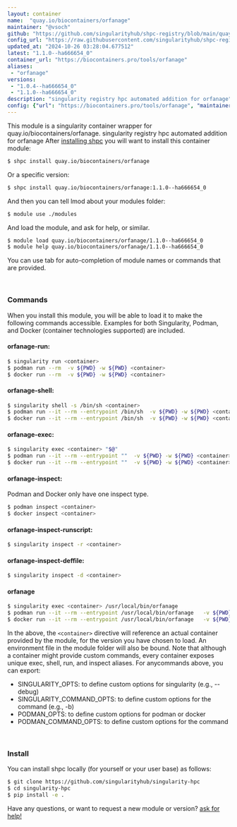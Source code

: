 ```yaml
---
layout: container
name:  "quay.io/biocontainers/orfanage"
maintainer: "@vsoch"
github: "https://github.com/singularityhub/shpc-registry/blob/main/quay.io/biocontainers/orfanage/container.yaml"
config_url: "https://raw.githubusercontent.com/singularityhub/shpc-registry/main/quay.io/biocontainers/orfanage/container.yaml"
updated_at: "2024-10-26 03:28:04.677512"
latest: "1.1.0--ha666654_0"
container_url: "https://biocontainers.pro/tools/orfanage"
aliases:
 - "orfanage"
versions:
 - "1.0.4--ha666654_0"
 - "1.1.0--ha666654_0"
description: "singularity registry hpc automated addition for orfanage"
config: {"url": "https://biocontainers.pro/tools/orfanage", "maintainer": "@vsoch", "description": "singularity registry hpc automated addition for orfanage", "latest": {"1.1.0--ha666654_0": "sha256:2ab928831e643e24e3919c12e034b9f18c0f9a2c29fe90a525073bd58683586d"}, "tags": {"1.0.4--ha666654_0": "sha256:e758da6b14f6b1338585cea0c9e1482bd9e6a78901fa5f148d34bb23a4ece3e3", "1.1.0--ha666654_0": "sha256:2ab928831e643e24e3919c12e034b9f18c0f9a2c29fe90a525073bd58683586d"}, "docker": "quay.io/biocontainers/orfanage", "aliases": {"orfanage": "/usr/local/bin/orfanage"}}
---
```


This module is a singularity container wrapper for quay.io/biocontainers/orfanage.
singularity registry hpc automated addition for orfanage
After [installing shpc](#install) you will want to install this container module:


```bash
$ shpc install quay.io/biocontainers/orfanage
```

Or a specific version:

```bash
$ shpc install quay.io/biocontainers/orfanage:1.1.0--ha666654_0
```

And then you can tell lmod about your modules folder:

```bash
$ module use ./modules
```

And load the module, and ask for help, or similar.

```bash
$ module load quay.io/biocontainers/orfanage/1.1.0--ha666654_0
$ module help quay.io/biocontainers/orfanage/1.1.0--ha666654_0
```

You can use tab for auto-completion of module names or commands that are provided.

<br>

### Commands

When you install this module, you will be able to load it to make the following commands accessible.
Examples for both Singularity, Podman, and Docker (container technologies supported) are included.

#### orfanage-run:

```bash
$ singularity run <container>
$ podman run --rm  -v ${PWD} -w ${PWD} <container>
$ docker run --rm  -v ${PWD} -w ${PWD} <container>
```

#### orfanage-shell:

```bash
$ singularity shell -s /bin/sh <container>
$ podman run --it --rm --entrypoint /bin/sh  -v ${PWD} -w ${PWD} <container>
$ docker run --it --rm --entrypoint /bin/sh  -v ${PWD} -w ${PWD} <container>
```

#### orfanage-exec:

```bash
$ singularity exec <container> "$@"
$ podman run --it --rm --entrypoint ""  -v ${PWD} -w ${PWD} <container> "$@"
$ docker run --it --rm --entrypoint ""  -v ${PWD} -w ${PWD} <container> "$@"
```

#### orfanage-inspect:

Podman and Docker only have one inspect type.

```bash
$ podman inspect <container>
$ docker inspect <container>
```

#### orfanage-inspect-runscript:

```bash
$ singularity inspect -r <container>
```

#### orfanage-inspect-deffile:

```bash
$ singularity inspect -d <container>
```


#### orfanage

```bash
$ singularity exec <container> /usr/local/bin/orfanage
$ podman run --it --rm --entrypoint /usr/local/bin/orfanage   -v ${PWD} -w ${PWD} <container> -c " $@"
$ docker run --it --rm --entrypoint /usr/local/bin/orfanage   -v ${PWD} -w ${PWD} <container> -c " $@"
```



In the above, the `<container>` directive will reference an actual container provided
by the module, for the version you have chosen to load. An environment file in the
module folder will also be bound. Note that although a container
might provide custom commands, every container exposes unique exec, shell, run, and
inspect aliases. For anycommands above, you can export:

 - SINGULARITY_OPTS: to define custom options for singularity (e.g., --debug)
 - SINGULARITY_COMMAND_OPTS: to define custom options for the command (e.g., -b)
 - PODMAN_OPTS: to define custom options for podman or docker
 - PODMAN_COMMAND_OPTS: to define custom options for the command

<br>

### Install

You can install shpc locally (for yourself or your user base) as follows:

```bash
$ git clone https://github.com/singularityhub/singularity-hpc
$ cd singularity-hpc
$ pip install -e .
```

Have any questions, or want to request a new module or version? [ask for help!](https://github.com/singularityhub/singularity-hpc/issues)